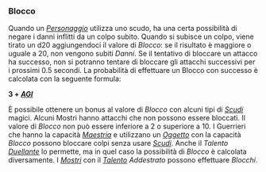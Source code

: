 ### Blocco

Quando un [*Personaggio*](..\personaggio.md) utilizza uno scudo, ha una certa possibilità di negare i danni inflitti da un colpo subito. Quando si subisce un colpo, viene tirato un d20 aggiungendoci il valore di *Blocco*: se il risultato è maggiore o uguale a 20, non vengono subiti *Danni*. Se il tentativo di bloccare un attacco ha successo, non si potranno tentare di bloccare gli attacchi successivi per i prossimi 0.5 secondi. La probabilità di effettuare un Blocco con successo è calcolata con la seguente formula:

**3 + [_AGI_](personaggio\caratteristiche.md)**

È possibile ottenere un bonus al valore di *Blocco* con alcuni tipi di [*Scudi*](..\oggetti.md) magici. Alcuni Mostri hanno attacchi che non possono essere bloccati. Il valore di *Blocco* non può essere inferiore a 2 o superiore a 10. I Guerrieri che hanno la capacità [*Maestria*](personaggio\ruolo\guerriero.md) e utilizzano un [*Oggetto*](..\oggetti.md) con la capacità *Blocco* possono bloccare colpi senza usare [*Scudi*](..\oggetti.md). Anche il *Talento* [*Duellante*](..\personaggio\talenti.md) lo permette, ma in quel caso la possibilità di *Blocco* è calcolata diversamente. I  [*Mostri*](..\mostri.md) con il [*Talento*](..\mostri\talenti.md) *Addestrato* possono effettuare *Blocchi*.